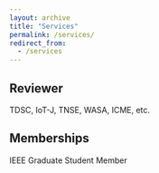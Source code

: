 ```yaml
---
layout: archive
title: "Services"
permalink: /services/
redirect_from:
  - /services
---
```


## Reviewer
TDSC, IoT-J, TNSE, WASA, ICME, etc.

## Memberships
IEEE Graduate Student Member
